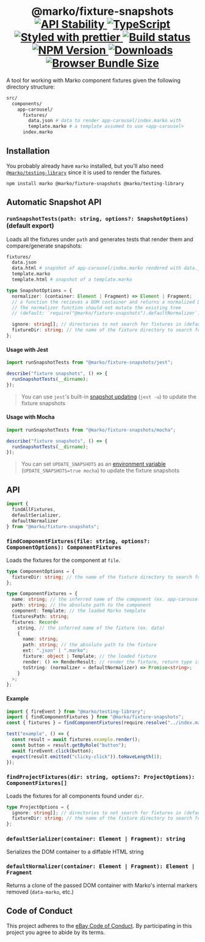 <h1 align="center">
  <!-- Logo -->
  <br/>
  @marko/fixture-snapshots
	<br/>

  <!-- Stability -->
  <a href="https://nodejs.org/api/documentation.html#documentation_stability_index">
    <img src="https://img.shields.io/badge/stability-stable-brightgreen.svg" alt="API Stability"/>
  </a>
  <!-- Language -->
  <a href="http://typescriptlang.org">
    <img src="https://img.shields.io/badge/%3C%2F%3E-typescript-blue.svg" alt="TypeScript"/>
  </a>
  <!-- Format -->
  <a href="https://github.com/prettier/prettier">
    <img src="https://img.shields.io/badge/styled_with-prettier-ff69b4.svg" alt="Styled with prettier"/>
  </a>
  <!-- CI -->
  <a href="https://travis-ci.org/marko-js/fixture-snapshots">
  <img src="https://img.shields.io/travis/marko-js/fixture-snapshots.svg" alt="Build status"/>
  </a>
  <!-- NPM Version -->
  <a href="https://npmjs.org/package/@marko/fixture-snapshots">
    <img src="https://img.shields.io/npm/v/@marko/fixture-snapshots.svg" alt="NPM Version"/>
  </a>
  <!-- Downloads -->
  <a href="https://npmjs.org/package/@marko/fixture-snapshots">
    <img src="https://img.shields.io/npm/dm/@marko/fixture-snapshots.svg" alt="Downloads"/>
  </a>
  <!-- Size -->
  <a href="https://npmjs.org/package/@marko/fixture-snapshots">
    <img src="https://img.shields.io/badge/size-1.21kb-green.svg" alt="Browser Bundle Size"/>
  </a>
</h1>

A tool for working with Marko component fixtures given the following directory structure:

```bash
src/
  components/
    app-carousel/
      fixtures/
        data.json # data to render app-carousel/index.marko with
        template.marko # a template assumed to use <app-carousel>
      index.marko
```

## Installation

You probably already have `marko` installed, but you'll also need [`@marko/testing-library`](https://github.com/marko-js/testing-library) since it is used to render the fixtures.

```console
npm install marko @marko/fixture-snapshots @marko/testing-library
```

## Automatic Snapshot API

### `runSnapshotTests(path: string, options?: SnapshotOptions)` (default export)

Loads all the fixtures under `path` and generates tests that render them and compare/generate snapshots:

```bash
fixtures/
  data.json
  data.html # snapshot of app-carousel/index.marko rendered with data.json
  template.marko
  template.html # snapshot of a template.marko
```

```typescript
type SnapshotOptions = {
  normalizer: (container: Element | Fragment) => Element | Fragment;
  // a function the recieves a DOM container and returns a normalized DOM tree.
  // The normalizer function should not mutate the existing tree
  // (default: `require("@marko/fixture-snapshots").defaultNormalizer`)

  ignore: string[]; // directories to not search for fixtures in (default: ["node_modules"])
  fixtureDir: string; // the name of the fixture directory to search for (default: "fixtures")
};
```

#### Usage with Jest

```javascript
import runSnapshotTests from "@marko/fixture-snapshots/jest";

describe("fixture snapshots", () => {
  runSnapshotTests(__dirname);
});
```

> You can use `jest`'s built-in [snapshot updating](https://jestjs.io/docs/en/snapshot-testing#updating-snapshots) (`jest -u`) to update the fixture snapshots

#### Usage with Mocha

```javascript
import runSnapshotTests from "@marko/fixture-snapshots/mocha";

describe("fixture snapshots", () => {
  runSnapshotTests(__dirname);
});
```

> You can set `UPDATE_SNAPSHOTS` as an [environment variable](https://en.wikipedia.org/wiki/Environment_variable) (`UPDATE_SNAPSHOTS=true mocha`) to update the fixture snapshots

## API

```js
import {
  findAllFixtures,
  defaultSerializer,
  defaultNormalizer
} from "@marko/fixture-snapshots";
```

### `findComponentFixtures(file: string, options?: ComponentOptions): ComponentFixtures`

Loads the fixtures for the component at `file`.

```typescript
type ComponentOptions = {
  fixtureDir: string; // the name of the fixture directory to search for (default: "fixtures")
};

type ComponentFixtures = {
  name: string; // the inferred name of the component (ex. app-carousel)
  path: string; // the absolute path to the component
  component: Template; // the loaded Marko template
  fixturesPath: string;
  fixtures: Record<
    string, // the inferred name of the fixture (ex. data)
    {
      name: string;
      path: string; // the absolute path to the fixture
      ext: ".json" | ".marko";
      fixture: object | Template; // the loaded fixture
      render: () => RenderResult; // render the fixture, return type is the same as `@marko/testing-library`'s render function
      toString: (normalizer = defaultNormalizer) => Promise<string>;
    }
  >;
};
```

#### Example

```js
import { fireEvent } from "@marko/testing-library";
import { findComponentFixtures } from "@marko/fixture-snapshots";
const { fixtures } = findComponentFixtures(require.resolve("../index.marko"));

test("example", () => {
  const result = await fixtures.example.render();
  const button = result.getByRole("button");
  await fireEvent.click(button);
  expect(result.emitted("clicky-click")).toHaveLength(1);
});
```

### `findProjectFixtures(dir: string, options?: ProjectOptions): ComponentFixtures[]`

Loads the fixtures for all components found under `dir`.

```typescript
type ProjectOptions = {
  ignore: string[]; // directories to not search for fixtures in (default: ["node_modules"])
  fixtureDir: string; // the name of the fixture directory to search for (default: "fixtures")
};
```

### `defaultSerializer(container: Element | Fragment): string`

Serializes the DOM container to a diffable HTML string

### `defaultNormalizer(container: Element | Fragment): Element | Fragment`

Returns a clone of the passed DOM container with Marko's internal markers removed (`data-marko`, etc.)

## Code of Conduct

This project adheres to the [eBay Code of Conduct](./.github/CODE_OF_CONDUCT.md). By participating in this project you agree to abide by its terms.

